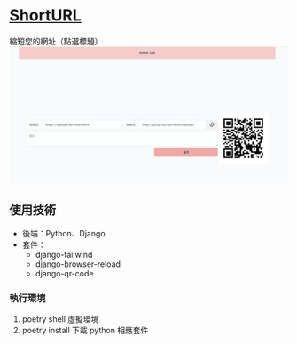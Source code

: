 # [ShortURL](http://54.95.125.250:8000/)

縮短您的網址（點選標題）
![短網址](cover.png)

## 使用技術

- 後端：Python、Django
- 套件：
  - django-tailwind
  - django-browser-reload
  - django-qr-code

### 執行環境

1. poetry shell 虛擬環境
2. poetry install 下載 python 相應套件
